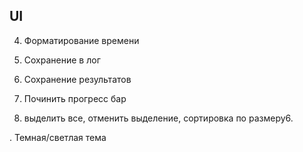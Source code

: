 ## UI

4. Форматирование времени
5. Сохранение в лог
6. Сохранение результатов

8. Починить прогресс бар

10. выделить все, отменить выделение, сортировка по размеру6.

. Темная/светлая тема


